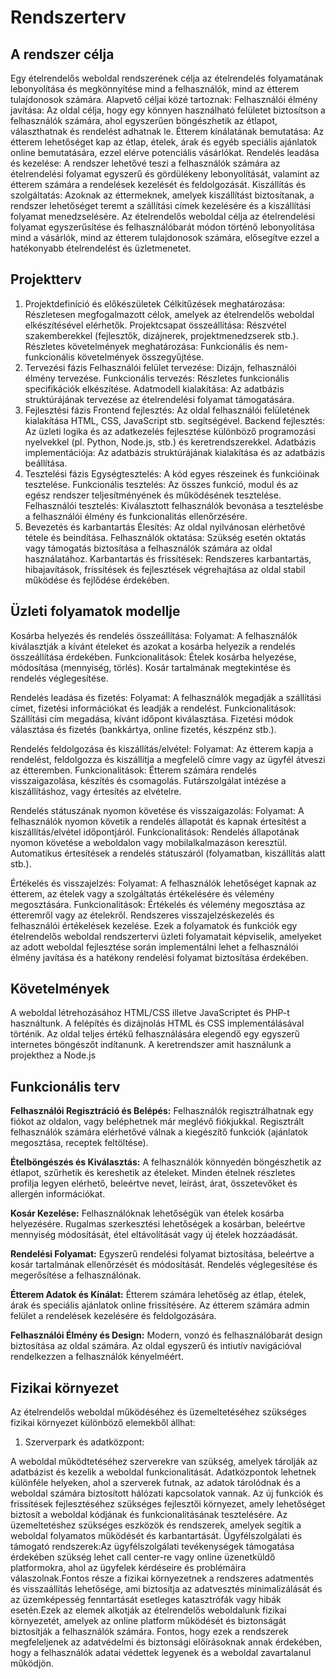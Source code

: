 # Rendszerterv

## A rendszer célja
Egy ételrendelős weboldal rendszerének célja az ételrendelés folyamatának lebonyolítása és megkönnyítése mind a felhasználók, mind az étterem tulajdonosok számára. Alapvető céljai közé tartoznak:
Felhasználói élmény javítása: Az oldal célja, hogy egy könnyen használható felületet biztosítson a felhasználók számára, ahol egyszerűen böngészhetik az étlapot, választhatnak és rendelést adhatnak le.
Étterem kínálatának bemutatása: Az étterem lehetőséget kap az étlap, ételek, árak és egyéb speciális ajánlatok online bemutatására, ezzel elérve potenciális vásárlókat.
Rendelés leadása és kezelése: A rendszer lehetővé teszi a felhasználók számára az ételrendelési folyamat egyszerű és gördülékeny lebonyolítását, valamint az étterem számára a rendelések kezelését és feldolgozását.
Kiszállítás és szolgáltatás: Azoknak az éttermeknek, amelyek kiszállítást biztosítanak, a rendszer lehetőséget teremt a szállítási címek kezelésére és a kiszállítási folyamat menedzselésére.
Az ételrendelős weboldal célja az ételrendelési folyamat egyszerűsítése és felhasználóbarát módon történő lebonyolítása mind a vásárlók, mind az étterem tulajdonosok számára, elősegítve ezzel a hatékonyabb ételrendelést és üzletmenetet.

## Projektterv
1. Projektdefiníció és előkészületek
Célkitűzések meghatározása: Részletesen megfogalmazott célok, amelyek az ételrendelős weboldal elkészítésével elérhetők.
Projektcsapat összeállítása: Részvétel szakemberekkel (fejlesztők, dizájnerek, projektmenedzserek stb.).
Részletes követelmények meghatározása: Funkcionális és nem-funkcionális követelmények összegyűjtése.
2. Tervezési fázis
Felhasználói felület tervezése: Dizájn, felhasználói élmény tervezése.
Funkcionális tervezés: Részletes funkcionális specifikációk elkészítése.
Adatmodell kialakítása: Az adatbázis struktúrájának tervezése az ételrendelési folyamat támogatására.
3. Fejlesztési fázis
Frontend fejlesztés: Az oldal felhasználói felületének kialakítása HTML, CSS, JavaScript stb. segítségével.
Backend fejlesztés: Az üzleti logika és az adatkezelés fejlesztése különböző programozási nyelvekkel (pl. Python, Node.js, stb.) és keretrendszerekkel.
Adatbázis implementációja: Az adatbázis struktúrájának kialakítása és az adatbázis beállítása.
4. Tesztelési fázis
Egységtesztelés: A kód egyes részeinek és funkcióinak tesztelése.
Funkcionális tesztelés: Az összes funkció, modul és az egész rendszer teljesítményének és működésének tesztelése.
Felhasználói tesztelés: Kiválasztott felhasználók bevonása a tesztelésbe a felhasználói élmény és funkcionalitás ellenőrzésére.
5. Bevezetés és karbantartás
Élesítés: Az oldal nyilvánosan elérhetővé tétele és beindítása.
Felhasználók oktatása: Szükség esetén oktatás vagy támogatás biztosítása a felhasználók számára az oldal használatához.
Karbantartás és frissítések: Rendszeres karbantartás, hibajavítások, frissítések és fejlesztések végrehajtása az oldal stabil működése és fejlődése érdekében.

## Üzleti folyamatok modellje
Kosárba helyezés és rendelés összeállítása:
Folyamat: A felhasználók kiválasztják a kívánt ételeket és azokat a kosárba helyezik a rendelés összeállítása érdekében.
Funkcionalitások:
Ételek kosárba helyezése, módosítása (mennyiség, törlés).
Kosár tartalmának megtekintése és rendelés véglegesítése.

Rendelés leadása és fizetés:
Folyamat: A felhasználók megadják a szállítási címet, fizetési információkat és leadják a rendelést.
Funkcionalitások:
Szállítási cím megadása, kívánt időpont kiválasztása.
Fizetési módok választása és fizetés (bankkártya, online fizetés, készpénz stb.).

Rendelés feldolgozása és kiszállítás/elvétel:
Folyamat: Az étterem kapja a rendelést, feldolgozza és kiszállítja a megfelelő címre vagy az ügyfél átveszi az étteremben.
Funkcionalitások:
Étterem számára rendelés visszaigazolása, készítés és csomagolás.
Futárszolgálat intézése a kiszállításhoz, vagy értesítés az elvételre.

Rendelés státuszának nyomon követése és visszaigazolás:
Folyamat: A felhasználók nyomon követik a rendelés állapotát és kapnak értesítést a kiszállítás/elvétel időpontjáról.
Funkcionalitások:
Rendelés állapotának nyomon követése a weboldalon vagy mobilalkalmazáson keresztül.
Automatikus értesítések a rendelés státuszáról (folyamatban, kiszállítás alatt stb.).

Értékelés és visszajelzés:
Folyamat: A felhasználók lehetőséget kapnak az étterem, az ételek vagy a szolgáltatás értékelésére és vélemény megosztására.
Funkcionalitások:
Értékelés és vélemény megosztása az étteremről vagy az ételekről.
Rendszeres visszajelzéskezelés és felhasználói értékelések kezelése.
Ezek a folyamatok és funkciók egy ételrendelős weboldal rendszertervi üzleti folyamatait képviselik, amelyeket az adott weboldal fejlesztése során implementálni lehet a felhasználói élmény javítása és a hatékony rendelési folyamat biztosítása érdekében.

## Követelmények

A weboldal létrehozásához HTML/CSS illetve JavaScriptet és PHP-t használtunk. A felépítés és dizájnolás HTML és CSS implementálásával történik. Az oldal teljes értékű felhasználására elegendő egy egyszerű internetes böngészőt indítanunk. A keretrendszer amit használunk a projekthez a Node.js

## Funkcionális terv
**Felhasználói Regisztráció és Belépés:**
Felhasználók regisztrálhatnak egy fiókot az oldalon, vagy beléphetnek már meglévő fiókjukkal.
Regisztrált felhasználók számára elérhetővé válnak a kiegészítő funkciók (ajánlatok megosztása, receptek feltöltése).

**Ételböngészés és Kiválasztás:**
A felhasználók könnyedén böngészhetik az étlapot, szűrhetik és kereshetik az ételeket.
Minden ételnek részletes profilja legyen elérhető, beleértve nevet, leírást, árat, összetevőket és allergén információkat.

**Kosár Kezelése:**
Felhasználóknak lehetőségük van ételek kosárba helyezésére.
Rugalmas szerkesztési lehetőségek a kosárban, beleértve mennyiség módosítását, étel eltávolítását vagy új ételek hozzáadását.

**Rendelési Folyamat:**
Egyszerű rendelési folyamat biztosítása, beleértve a kosár tartalmának ellenőrzését és módosítását.
Rendelés véglegesítése és megerősítése a felhasználónak.

**Étterem Adatok és Kínálat:**
Étterem számára lehetőség az étlap, ételek, árak és speciális ajánlatok online frissítésére.
Az étterem számára admin felület a rendelések kezelésére és feldolgozására.

**Felhasználói Élmény és Design:**
Modern, vonzó és felhasználóbarát design biztosítása az oldal számára.
Az oldal egyszerű és intiutív navigációval rendelkezzen a felhasználók kényelméért.

## Fizikai környezet


Az ételrendelős weboldal működéséhez és üzemeltetéséhez szükséges fizikai környezet különböző elemekből állhat:

1. Szerverpark és adatközpont:

A weboldal működtetéséhez szerverekre van szükség, amelyek tárolják az adatbázist és kezelik a weboldal funkcionalitását.
Adatközpontok lehetnek különféle helyeken, ahol a szerverek futnak, az adatok tárolódnak és a weboldal számára biztosított hálózati kapcsolatok vannak.
Az új funkciók és frissítések fejlesztéséhez szükséges fejlesztői környezet, amely lehetőséget biztosít a weboldal kódjának és funkcionalitásának tesztelésére.
Az üzemeltetéshez szükséges eszközök és rendszerek, amelyek segítik a weboldal folyamatos működését és karbantartását.
Ügyfélszolgálati és támogató rendszerek:Az ügyfélszolgálati tevékenységek támogatása érdekében szükség lehet call center-re vagy online üzenetküldő platformokra, ahol az ügyfelek kérdéseire és problémáira válaszolnak.Fontos része a fizikai környezetnek a rendszeres adatmentés és visszaállítás lehetősége, ami biztosítja az adatvesztés minimalizálását és az üzemképesség fenntartását esetleges katasztrófák vagy hibák esetén.Ezek az elemek alkotják az ételrendelős weboldalunk fizikai környezetét, amelyek az online platform működését és biztonságát biztosítják a felhasználók számára. Fontos, hogy ezek a rendszerek megfeleljenek az adatvédelmi és biztonsági előírásoknak annak érdekében, hogy a felhasználók adatai védettek legyenek és a weboldal zavartalanul működjön.

